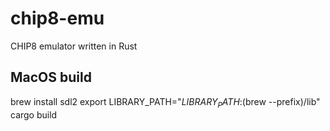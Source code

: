 # chip8-emu
CHIP8 emulator written in Rust

## MacOS build
brew install sdl2
export LIBRARY_PATH="$LIBRARY_PATH:$(brew --prefix)/lib"
cargo build
